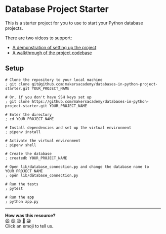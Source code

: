 # Database Project Starter

This is a starter project for you to use to start your Python database projects.

There are two videos to support:

* [A demonstration of setting up the project]() <!-- OMITTED -->
* [A walkthrough of the project codebase]() <!-- OMITTED -->

## Setup

```shell
# Clone the repository to your local machine
; git clone git@github.com:makersacademy/databases-in-python-project-starter.git YOUR_PROJECT_NAME

# Or, if you don't have SSH keys set up
; git clone https://github.com/makersacademy/databases-in-python-project-starter.git YOUR_PROJECT_NAME

# Enter the directory
; cd YOUR_PROJECT_NAME

# Install dependencies and set up the virtual environment
; pipenv install

# Activate the virtual environment
; pipenv shell

# Create the database
; createdb YOUR_PROJECT_NAME

# Open lib/database_connection.py and change the database name to YOUR_PROJECT_NAME
; open lib/database_connection.py

# Run the tests
; pytest

# Run the app
; python app.py
```


<!-- BEGIN GENERATED SECTION DO NOT EDIT -->

---

**How was this resource?**  
[😫](https://airtable.com/shrUJ3t7KLMqVRFKR?prefill_Repository=makersacademy%2Fdatabases-in-python-project-starter&prefill_File=README.md&prefill_Sentiment=😫) [😕](https://airtable.com/shrUJ3t7KLMqVRFKR?prefill_Repository=makersacademy%2Fdatabases-in-python-project-starter&prefill_File=README.md&prefill_Sentiment=😕) [😐](https://airtable.com/shrUJ3t7KLMqVRFKR?prefill_Repository=makersacademy%2Fdatabases-in-python-project-starter&prefill_File=README.md&prefill_Sentiment=😐) [🙂](https://airtable.com/shrUJ3t7KLMqVRFKR?prefill_Repository=makersacademy%2Fdatabases-in-python-project-starter&prefill_File=README.md&prefill_Sentiment=🙂) [😀](https://airtable.com/shrUJ3t7KLMqVRFKR?prefill_Repository=makersacademy%2Fdatabases-in-python-project-starter&prefill_File=README.md&prefill_Sentiment=😀)  
Click an emoji to tell us.

<!-- END GENERATED SECTION DO NOT EDIT -->
